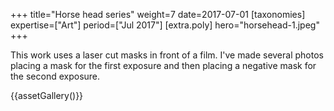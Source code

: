 +++
title="Horse head series"
weight=7
date=2017-07-01
[taxonomies]
expertise=["Art"]
period=["Jul 2017"]
[extra.poly]
hero="horsehead-1.jpeg"
+++

This work uses a laser cut masks in front of a film. I've made several photos placing a mask for the first exposure and then placing a negative mask for the second exposure.

{{assetGallery()}}